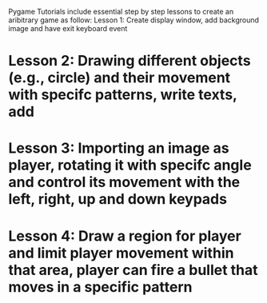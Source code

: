 Pygame Tutorials include essential step by step lessons to create an aribitrary game as follow:
Lesson 1: Create display window, add background image and have exit keyboard event
 # Lesson 2: Drawing different objects (e.g., circle) and their movement with specifc patterns, write texts, add 
 # Lesson 3: Importing an image as player, rotating it with specifc angle and control its movement with the left, right, up and down keypads
 # Lesson 4: Draw a region for player and limit player movement within that area, player can fire a bullet that moves in a specific pattern 
